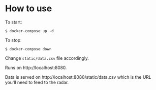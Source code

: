 How to use
==========

To start:
```
$ docker-compose up -d
```

To stop:
```
$ docker-compose down
```

Change `static/data.csv` file accordingly.

Runs on http://localhost:8080.

Data is served on http://localhost:8080/static/data.csv which is the URL you'll need to feed to the radar.
